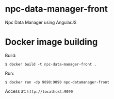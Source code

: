 # npc-data-manager-front
Npc Data Manager using AngularJS


# Docker image building

Build:
```
$ docker build -t npc-data-manager-front .
```

Run:

```
$ docker run -dp 9090:9090 npc-datamanager-front
```

Access at: ``http://localhost:9090``

